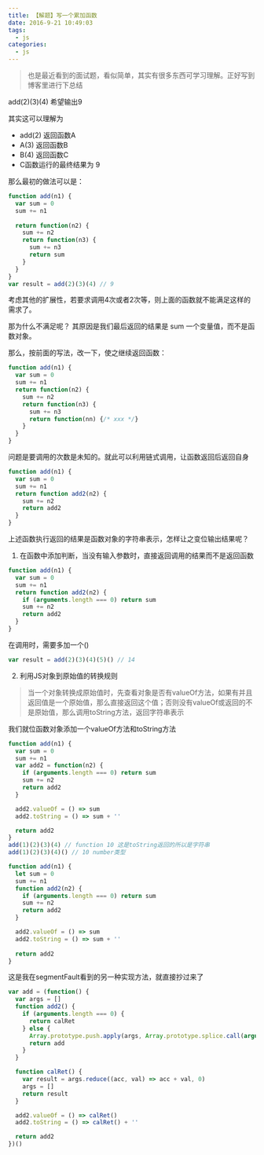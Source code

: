 ```yaml
---
title: 【解题】写一个累加函数
date: 2016-9-21 10:49:03
tags: 
  - js
categories: 
  - js
---
```


> 也是最近看到的面试题，看似简单，其实有很多东西可学习理解。正好写到博客里进行下总结

add(2)(3)(4) 希望输出9

<!-- more -->


其实这可以理解为 

* add(2) 返回函数A 
* A(3) 返回函数B
* B(4) 返回函数C 
* C函数运行的最终结果为 9

那么最初的做法可以是：

```js
function add(n1) {
  var sum = 0
  sum += n1
  
  return function(n2) {
    sum += n2
    return function(n3) {
      sum += n3
      return sum
    }
  }
}
var result = add(2)(3)(4) // 9
```

考虑其他的扩展性，若要求调用4次或者2次等，则上面的函数就不能满足这样的需求了。

那为什么不满足呢？ 其原因是我们最后返回的结果是 sum 一个变量值，而不是函数对象。

那么，按前面的写法，改一下，使之继续返回函数：

```js
function add(n1) {
  var sum = 0
  sum += n1
  return function(n2) {
    sum += n2
    return function(n3) {
      sum += n3
      return function(nn) {/* xxx */}
    }
  }
}
```

问题是要调用的次数是未知的。就此可以利用链式调用，让函数返回后返回自身

```js
function add(n1) {
  var sum = 0
  sum += n1
  return function add2(n2) {
    sum += n2
    return add2
  }
}
```

上述函数执行返回的结果是函数对象的字符串表示，怎样让之变位输出结果呢？

1. 在函数中添加判断，当没有输入参数时，直接返回调用的结果而不是返回函数

```js
function add(n1) {
  var sum = 0
  sum += n1
  return function add2(n2) {
    if (arguments.length === 0) return sum
    sum += n2
    return add2
  }
}
```

在调用时，需要多加一个()

```js
var result = add(2)(3)(4)(5)() // 14
```

2. 利用JS对象到原始值的转换规则

> 当一个对象转换成原始值时，先查看对象是否有valueOf方法，如果有并且返回值是一个原始值，那么直接返回这个值；否则没有valueOf或返回的不是原始值，那么调用toString方法，返回字符串表示

我们就位函数对象添加一个valueOf方法和toString方法

```js
function add(n1) {
  var sum = 0
  sum += n1
  var add2 = function(n2) {
    if (arguments.length === 0) return sum
    sum += n2
    return add2
  }

  add2.valueOf = () => sum
  add2.toString = () => sum + ''

  return add2
}
add(1)(2)(3)(4) // function 10 这是toString返回的所以是字符串
add(1)(2)(3)(4)() // 10 number类型
```

```js
function add(n1) {
  let sum = 0
  sum += n1
  function add2(n2) {
    if (arguments.length === 0) return sum
    sum += n2
    return add2
  }

  add2.valueOf = () => sum
  add2.toString = () => sum + ''
  
  return add2
}
```

这是我在segmentFault看到的另一种实现方法，就直接抄过来了

```js
var add = (function() {
  var args = []
  function add2() {
    if (arguments.length === 0) {
      return calRet
    } else {
      Array.prototype.push.apply(args, Array.prototype.splice.call(arguments, 0))
      return add
    }
  }

  function calRet() {
    var result = args.reduce((acc, val) => acc + val, 0)
    args = []
    return result
  }

  add2.valueOf = () => calRet()
  add2.toString = () => calRet() + ''

  return add2
})()
```

